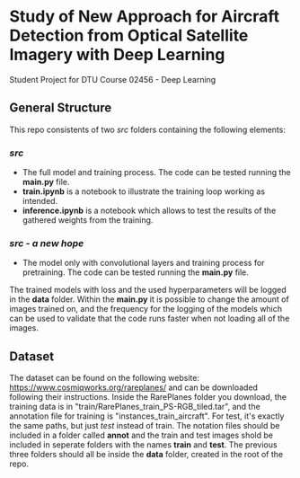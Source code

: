 # Study of New Approach for Aircraft Detection from Optical Satellite Imagery with Deep Learning

Student Project for DTU Course 02456 - Deep Learning

## General Structure ##

This repo consistents of two *src* folders containing the following elements: 

 ### *src* ###
* The full model and training process. The code can be tested running the **main.py** file.
* **train.ipynb** is a notebook to illustrate the training loop working as intended.
* **inference.ipynb** is a notebook which allows to test the results of the gathered weights from the training.  
 ### *src - a new hope* ###
* The model only with convolutional layers and training process for pretraining. The code can be tested running the **main.py** file.

The trained models with loss and the used hyperparameters will be logged in the **data** folder. Within the **main.py** it is possible to change the amount of images trained on, and the frequency for the logging of the models which can be used to validate that the code runs faster when not loading all of the images. 

## Dataset ##

The dataset can be found on the following website: https://www.cosmiqworks.org/rareplanes/ and can be downloaded following their instructions. Inside the RarePlanes folder you download, the training data is in "train/RarePlanes_train_PS-RGB_tiled.tar", and the annotation file for training is "instances_train_aircraft". For test, it's exactly the same paths, but just *test* instead of train. The notation files should be included in a folder called **annot** and the train and test images shold be included in seperate folders with the names **train** and **test**. The previous three folders should all be inside the **data** folder, created in the root of the repo. 

